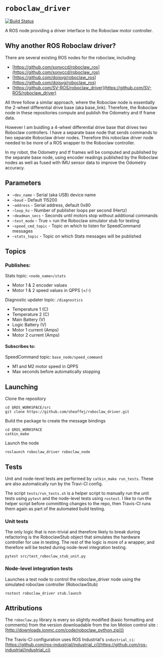 # `roboclaw_driver`

[![Build Status](https://travis-ci.org/sheaffej/roboclaw_driver.svg?branch=master)](https://travis-ci.org/sheaffej/roboclaw_driver)

A ROS node providing a driver interface to the Roboclaw motor controller.

## Why another ROS Roboclaw driver?
There are several existing ROS nodes for the roboclaw, including:

* [https://github.com/sonyccd/roboclaw_ros](https://github.com/sonyccd/roboclaw_ros)
* [https://github.com/doisyg/roboclaw_ros](https://github.com/doisyg/roboclaw_ros)
* [https://github.com/SV-ROS/roboclaw_driver](https://github.com/SV-ROS/roboclaw_driver)

All three follow a similar approach, where the Roboclaw node is essentially the 2-wheel differential drive base (aka base_link). Therefore, the Roboclaw node in these repositories compute and publish the Odometry and tf frame data.

However I am buidling a 4-wheel differential drive base that drives two Roboclaw controllers. I have a separate base node that sends commands to two separate Roboclaw driver nodes. Therefore this roboclaw driver node needed to be more of a ROS wrapper to the Roboclaw controller. 

In my robot, the Odometry and tf frames will be computed and published by the separate base node, using encoder readings published by the Roboclaw nodes as well as fused with IMU sensor data to improve the Odometry accuracy.

## Parameters

* `~dev_name` - Serial (aka USB) device name
* `~baud` - Default 115200
* `~address` - Serial address, default 0x80
* `~loop_hz` - Number of publisher loops per second (Hertz)
* `~deadman_secs` - Seconds until motors stop without additional commands
* `~test_mode` - True = run the Roboclaw simulator stub for testing
* `~speed_cmd_topic` - Topic on which to listen for SpeedCommand messages
* `~stats_topic` - Topic on which Stats messages will be published

## Topics

### Publishes:

Stats topic: `<node_name>/stats`

* Motor 1 & 2 encoder values
* Motor 1 & 2 speed values in QPPS (+/-)

Diagnostic updater topic: `/diagnostics`

* Temperature 1 (C)
* Temperature 2 (C)
* Main Battery (V)
* Logic Battery (V)
* Motor 1 current (Amps)
* Motor 2 current (Amps)

#### Subscribes to:
SpeedCommand topic: `base_node/speed_command`

* M1 and M2 motor speed in QPPS
* Max seconds before automatically stopping

## Launching
Clone the repository

```
cd $ROS_WORKSPACE/src
git clone https://github.com/sheaffej/roboclaw_driver.git
```

Build the package to create the message bindings

```
cd $ROS_WORKSPACE
catkin_make
```

Launch the node

```
roslaunch roboclaw_driver roboclaw_node
```

## Tests

Unit and node-level tests are performed by `catkin_make run_tests`. These are also automatically run by the Travi-CI config.

The script `tests/run_tests.sh` is a helper script to manually run the unit tests using `pytest` and the node-level tests using `rostest`. I like to run the helper script before committing changes to the repo, then Travis-CI runs them again as part of the automated build testing.

### Unit tests
The only logic that is non-trivial and therefore likely to break during refactoring is the RoboclawStub object that simulates the hardware controller for use in testing. The rest of the logic is more of a wrapper, and therefore will be tested during node-level integration testing.

```
pytest src/test_roboclaw_stub_unit.py
```

### Node-level integration tests
Launches a test node to control the roboclaw_driver node using the simulated roboclaw controller (RoboclawStub)

```
rostest roboclaw_driver stub.launch
```

## Attributions
The `roboclaw.py` library is every so slightly modified (basic formatting and comments) from the version downloadable from the Ion Motion control site :
[http://downloads.ionmc.com/code/roboclaw_python.zip]()

The Travis-CI configuration uses ROS Industrial's `industrial_ci`: [https://github.com/ros-industrial/industrial_ci](https://github.com/ros-industrial/industrial_ci)